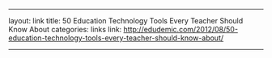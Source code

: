 ---

layout: link
title: 50 Education Technology Tools Every Teacher Should Know About
categories: links
link: http://edudemic.com/2012/08/50-education-technology-tools-every-teacher-should-know-about/

---
